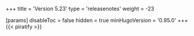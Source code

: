+++
title = 'Version 5.23'
type = 'releasenotes'
weight = -23

[params]
  disableToc = false
  hidden = true
  minHugoVersion = '0.95.0'
+++
{{< piratify >}}
